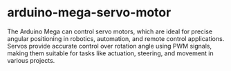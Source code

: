 # arduino-mega-servo-motor
The Arduino Mega can control servo motors, which are ideal for precise angular positioning in robotics, automation, and remote control applications. Servos provide accurate control over rotation angle using PWM signals, making them suitable for tasks like actuation, steering, and movement in various projects.
